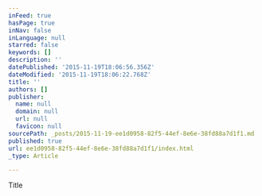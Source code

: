 ```yaml
---
inFeed: true
hasPage: true
inNav: false
inLanguage: null
starred: false
keywords: []
description: ''
datePublished: '2015-11-19T18:06:56.356Z'
dateModified: '2015-11-19T18:06:22.768Z'
title: ''
authors: []
publisher:
  name: null
  domain: null
  url: null
  favicon: null
sourcePath: _posts/2015-11-19-ee1d0958-82f5-44ef-8e6e-38fd88a7d1f1.md
published: true
url: ee1d0958-82f5-44ef-8e6e-38fd88a7d1f1/index.html
_type: Article

---
```

Title